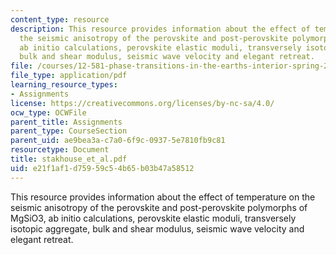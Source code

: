 ```yaml
---
content_type: resource
description: This resource provides information about the effect of temperature on
  the seismic anisotropy of the perovskite and post-perovskite polymorphs of MgSiO3,
  ab initio calculations, perovskite elastic moduli, transversely isotopic aggregate,
  bulk and shear modulus, seismic wave velocity and elegant retreat.
file: /courses/12-581-phase-transitions-in-the-earths-interior-spring-2005/e21f1af1d75959c54b65b03b47a58512_stakhouse_et_al.pdf
file_type: application/pdf
learning_resource_types:
- Assignments
license: https://creativecommons.org/licenses/by-nc-sa/4.0/
ocw_type: OCWFile
parent_title: Assignments
parent_type: CourseSection
parent_uid: ae9bea3a-c7a0-6f9c-0937-5e7810fb9c81
resourcetype: Document
title: stakhouse_et_al.pdf
uid: e21f1af1-d759-59c5-4b65-b03b47a58512
---
```

This resource provides information about the effect of temperature on the seismic anisotropy of the perovskite and post-perovskite polymorphs of MgSiO3, ab initio calculations, perovskite elastic moduli, transversely isotopic aggregate, bulk and shear modulus, seismic wave velocity and elegant retreat.